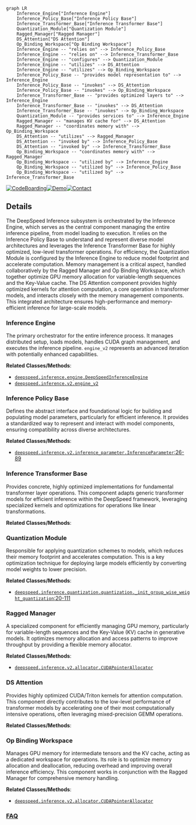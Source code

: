 ```mermaid
graph LR
    Inference_Engine["Inference Engine"]
    Inference_Policy_Base["Inference Policy Base"]
    Inference_Transformer_Base["Inference Transformer Base"]
    Quantization_Module["Quantization Module"]
    Ragged_Manager["Ragged Manager"]
    DS_Attention["DS Attention"]
    Op_Binding_Workspace["Op Binding Workspace"]
    Inference_Engine -- "relies on" --> Inference_Policy_Base
    Inference_Engine -- "relies on" --> Inference_Transformer_Base
    Inference_Engine -- "configures" --> Quantization_Module
    Inference_Engine -- "utilizes" --> DS_Attention
    Inference_Engine -- "utilizes" --> Op_Binding_Workspace
    Inference_Policy_Base -- "provides model representation to" --> Inference_Engine
    Inference_Policy_Base -- "invokes" --> DS_Attention
    Inference_Policy_Base -- "invokes" --> Op_Binding_Workspace
    Inference_Transformer_Base -- "provides optimized layers to" --> Inference_Engine
    Inference_Transformer_Base -- "invokes" --> DS_Attention
    Inference_Transformer_Base -- "invokes" --> Op_Binding_Workspace
    Quantization_Module -- "provides services to" --> Inference_Engine
    Ragged_Manager -- "manages KV cache for" --> DS_Attention
    Ragged_Manager -- "coordinates memory with" --> Op_Binding_Workspace
    DS_Attention -- "utilizes" --> Ragged_Manager
    DS_Attention -- "invoked by" --> Inference_Policy_Base
    DS_Attention -- "invoked by" --> Inference_Transformer_Base
    Op_Binding_Workspace -- "coordinates memory with" --> Ragged_Manager
    Op_Binding_Workspace -- "utilized by" --> Inference_Engine
    Op_Binding_Workspace -- "utilized by" --> Inference_Policy_Base
    Op_Binding_Workspace -- "utilized by" --> Inference_Transformer_Base
```

[![CodeBoarding](https://img.shields.io/badge/Generated%20by-CodeBoarding-9cf?style=flat-square)](https://github.com/CodeBoarding/CodeBoarding)[![Demo](https://img.shields.io/badge/Try%20our-Demo-blue?style=flat-square)](https://www.codeboarding.org/demo)[![Contact](https://img.shields.io/badge/Contact%20us%20-%20contact@codeboarding.org-lightgrey?style=flat-square)](mailto:contact@codeboarding.org)

## Details

The DeepSpeed Inference subsystem is orchestrated by the Inference Engine, which serves as the central component managing the entire inference pipeline, from model loading to execution. It relies on the Inference Policy Base to understand and represent diverse model architectures and leverages the Inference Transformer Base for highly optimized, low-level transformer operations. For efficiency, the Quantization Module is configured by the Inference Engine to reduce model footprint and accelerate computation. Memory management is a critical aspect, handled collaboratively by the Ragged Manager and Op Binding Workspace, which together optimize GPU memory allocation for variable-length sequences and the Key-Value cache. The DS Attention component provides highly optimized kernels for attention computation, a core operation in transformer models, and interacts closely with the memory management components. This integrated architecture ensures high-performance and memory-efficient inference for large-scale models.

### Inference Engine
The primary orchestrator for the entire inference process. It manages distributed setup, loads models, handles CUDA graph management, and executes the inference pipeline. `engine_v2` represents an advanced iteration with potentially enhanced capabilities.


**Related Classes/Methods**:

- <a href="https://github.com/deepspeedai/DeepSpeed/blob/master/deepspeed/inference/engine.py" target="_blank" rel="noopener noreferrer">`deepspeed.inference.engine.DeepSpeedInferenceEngine`</a>
- <a href="https://github.com/deepspeedai/DeepSpeed/blob/master/deepspeed/inference/v2/engine_v2.py" target="_blank" rel="noopener noreferrer">`deepspeed.inference.v2.engine_v2`</a>


### Inference Policy Base
Defines the abstract interface and foundational logic for building and populating model parameters, particularly for efficient inference. It provides a standardized way to represent and interact with model components, ensuring compatibility across diverse architectures.


**Related Classes/Methods**:

- <a href="https://github.com/deepspeedai/DeepSpeed/blob/master/deepspeed/inference/v2/inference_parameter.py#L26-L89" target="_blank" rel="noopener noreferrer">`deepspeed.inference.v2.inference_parameter.InferenceParameter`:26-89</a>


### Inference Transformer Base
Provides concrete, highly optimized implementations for fundamental transformer layer operations. This component adapts generic transformer models for efficient inference within the DeepSpeed framework, leveraging specialized kernels and optimizations for operations like linear transformations.


**Related Classes/Methods**:



### Quantization Module
Responsible for applying quantization schemes to models, which reduces their memory footprint and accelerates computation. This is a key optimization technique for deploying large models efficiently by converting model weights to lower precision.


**Related Classes/Methods**:

- <a href="https://github.com/deepspeedai/DeepSpeed/blob/master/deepspeed/inference/quantization/quantization.py#L20-L111" target="_blank" rel="noopener noreferrer">`deepspeed.inference.quantization.quantization._init_group_wise_weight_quantization`:20-111</a>


### Ragged Manager
A specialized component for efficiently managing GPU memory, particularly for variable-length sequences and the Key-Value (KV) cache in generative models. It optimizes memory allocation and access patterns to improve throughput by providing a flexible memory allocator.


**Related Classes/Methods**:

- <a href="https://github.com/deepspeedai/DeepSpeed/blob/master/deepspeed/inference/v2/allocator.py" target="_blank" rel="noopener noreferrer">`deepspeed.inference.v2.allocator.CUDAPointerAllocator`</a>


### DS Attention
Provides highly optimized CUDA/Triton kernels for attention computation. This component directly contributes to the low-level performance of transformer models by accelerating one of their most computationally intensive operations, often leveraging mixed-precision GEMM operations.


**Related Classes/Methods**:



### Op Binding Workspace
Manages GPU memory for intermediate tensors and the KV cache, acting as a dedicated workspace for operations. Its role is to optimize memory allocation and deallocation, reducing overhead and improving overall inference efficiency. This component works in conjunction with the Ragged Manager for comprehensive memory handling.


**Related Classes/Methods**:

- <a href="https://github.com/deepspeedai/DeepSpeed/blob/master/deepspeed/inference/v2/allocator.py" target="_blank" rel="noopener noreferrer">`deepspeed.inference.v2.allocator.CUDAPointerAllocator`</a>




### [FAQ](https://github.com/CodeBoarding/GeneratedOnBoardings/tree/main?tab=readme-ov-file#faq)